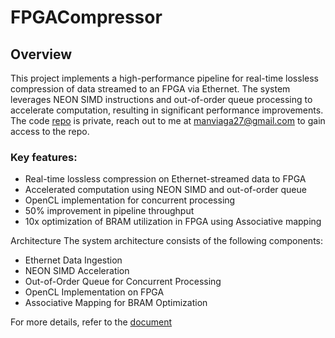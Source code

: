 # FPGACompressor

## Overview

This project implements a high-performance pipeline for real-time lossless compression of data streamed to an FPGA via Ethernet. The system leverages NEON SIMD instructions and out-of-order queue processing to accelerate computation, resulting in significant performance improvements. The code [repo](https://github.com/manvi27/Deduplication-and-Compression) is private, reach out to me at manviaga27@gmail.com to gain access to the repo.

### Key features:
- Real-time lossless compression on Ethernet-streamed data to FPGA
- Accelerated computation using NEON SIMD and out-of-order queue
- OpenCL implementation for concurrent processing
- 50% improvement in pipeline throughput
- 10x optimization of BRAM utilization in FPGA using Associative mapping

Architecture
The system architecture consists of the following components:

- Ethernet Data Ingestion
- NEON SIMD Acceleration
- Out-of-Order Queue for Concurrent Processing
- OpenCL Implementation on FPGA
- Associative Mapping for BRAM Optimization

For more details, refer to the [document](https://drive.google.com/file/d/1sCXrdsLPDJEZZdovsNQsBu8r12goxcXN/view?usp=sharing) 